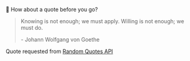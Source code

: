 📣 How about a quote before you go?

> Knowing is not enough; we must apply. Willing is not enough; we must do.
>
> <p>- Johann Wolfgang von Goethe</p>

Quote requested from [Random Quotes API](https://github.com/lukePeavey/quotable)
